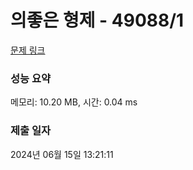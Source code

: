 # 의좋은 형제 - 49088/1 

[문제 링크](https://level.goorm.io/exam/49088/%EC%9D%98%EC%A2%8B%EC%9D%80-%ED%98%95%EC%A0%9C/quiz/1) 

### 성능 요약

메모리: 10.20 MB, 시간: 0.04 ms

### 제출 일자

2024년 06월 15일 13:21:11

